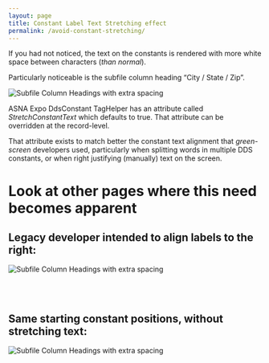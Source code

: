 ```yaml
---
layout: page
title: Constant Label Text Stretching effect
permalink: /avoid-constant-stretching/
---
```

If you had not noticed, the text on the constants is rendered with more white space between characters (*than normal*).

Particularly noticeable is the subfile column heading “City / State / Zip”.

![Subfile Column Headings with extra spacing](/images/out-of-box-page-one.png)


ASNA Expo DdsConstant TagHelper has an attribute called *StretchConstantText* which defaults to true. That attribute can be overridden at the record-level.

That attribute exists to match better the constant text alignment that *green-screen* developers used, particularly when splitting words in multiple DDS constants, or when right justifying (manually) text on the screen.

# Look at other pages where this need becomes apparent

## Legacy developer intended to align labels to the right:

![Subfile Column Headings with extra spacing](/images/stretch-original-intention.png)

<br>
<br>

## Same starting constant positions, without stretching text:

![Subfile Column Headings with extra spacing](/images/stretch-off.png)


<br>
<br>
<br>
